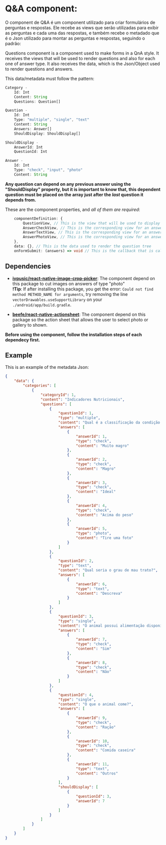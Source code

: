 # Q&A component:
O component de Q&A é um component utilizado para criar formulários de perguntas e respostas. Ele recebe as views que serão utilizadas para exibir as perguntas e cada uma das respostas, e também recebe o metadado que é o Json utilizado para montar as perguntas e respostas, seguindo o padrão:

Questions component is a component used to make forms in a QnA style. It receives the views that will be used to render questions and also for each one of answer type. It also receives the data, which is the Json/Object used to render questions and answers.

This data/metadata must follow the pattern:

```ts
Category -  
    Id: Int  
    Content: String  
    Questions: Question[]  

Question -  
    Id: Int  
    Type: "multiple", "single", "text"  
    Content: String  
    Answers: Answer[]  
    ShouldDisplay: ShouldDisplay[]  

ShouldDisplay -  
    AnswerId: Int  
    QuestionId: Int

Answer -
    Id: Int  
    Type: "check", "input", "photo"
    Content: String  
```

**Any question can depend on any previous answer using the "ShouldDisplay" property, but it is important to know that, this dependent question must be placed on the array just after the *last* question it depends from.**


These are the component properties, and *all of them are required*:
```ts
    componentDefinition: {
        QuestionView, // This is the view that will be used to display a single question, this view shows the question title and the answer array
        AnswerCheckView, // This is the corresponding view for an answer of type "check"
        AnswerTextView, // This is the corresponding view for an answer of type "text"
        AnswerPhotoView, // This is the corresponding view for an answer of type "photo"
    },
    data: {}, // This is the data used to render the question tree
    onFormSubmit: (answers) => void // This is the callback that is called when the last question is answered
```  

## Dependencies
- **[ivpusic/react-native-image-crop-picker](https://github.com/ivpusic/react-native-image-crop-picker)**: The component depend on this package to cut images on answers of type "photo"  
    **!Tip**: If after installing this package, you get the error: ```Could not find method METHOD_NAME for arguments```, try removing the line ```vectorDrawables.useSupportLibrary``` on your ```./android/app/build.gradle```.

- **[beefe/react-native-actionsheet](https://github.com/beefe/react-native-actionsheet)**: The component depend on this package so the action sheet that allows the user to select photo or gallery to shown.

**Before using the component, follow the installation steps of each dependecy first.**

## Example
This is an example of the metadata Json:
```json
{
    "data": {
        "categories": [
            {
                "categoryId": 1,
                "content": "Indicadores Nutricionais",
                "questions": [
                    {
                        "questionId": 1,
                        "type": "multiple",
                        "content": "Qual é a classificação da condição corporal do animal?",
                        "answers": [
                            {
                                "answerId": 1,
                                "type": "check",
                                "content": "Muito magro"
                            },
                            {
                                "answerId": 2,
                                "type": "check",
                                "content": "Magro"
                            },
                            {
                                "answerId": 3,
                                "type": "check",
                                "content": "Ideal"
                            },
                            {
                                "answerId": 4,
                                "type": "check",
                                "content": "Acima do peso"
                            },
                            {
                                "answerId": 5,
                                "type": "photo",
                                "content": "Tire uma foto"
                            }
                        ]
                    },
                    {
                        "questionId": 2,
                        "type": "text",
                        "content": "Qual seria o grau de mau trato?",
                        "answers": [
                            {
                                "answerId": 6,
                                "type": "text",
                                "content": "Descreva"
                            }
                        ]
                    },
                    {
                        "questionId": 3,
                        "type": "single",
                        "content": "O animal possui alimentação disponível?",
                        "answers": [
                            {
                                "answerId": 7,
                                "type": "check",
                                "content": "Sim"
                            },
                            {
                                "answerId": 8,
                                "type": "check",
                                "content": "Não"
                            }
                        ]
                    },
                    {
                        "questionId": 4,
                        "type": "single",
                        "content": "O que o animal come?",
                        "answers": [
                            {
                                "answerId": 9,
                                "type": "check",
                                "content": "Ração"
                            },
                            {
                                "answerId": 10,
                                "type": "check",
                                "content": "Comida caseira"
                            },
                            {
                                "answerId": 11,
                                "type": "text",
                                "content": "Outros"
                            }
                        ],
                        "shouldDisplay": [
                            {
                                "questionId": 3,
                                "answerId": 7
                            }
                        ]
                    }
                ]
            }
        ]
    }
}
```  
